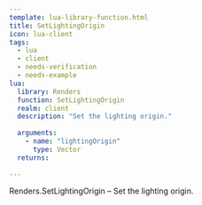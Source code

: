```yaml
---
template: lua-library-function.html
title: SetLightingOrigin
icon: lua-client
tags:
  - lua
  - client
  - needs-verification
  - needs-example
lua:
  library: Renders
  function: SetLightingOrigin
  realm: client
  description: "Set the lighting origin."
  
  arguments:
    - name: "lightingOrigin"
      type: Vector
  returns:
    
---
```


<div class="lua__search__keywords">
Renders.SetLightingOrigin &#x2013; Set the lighting origin.
</div>

